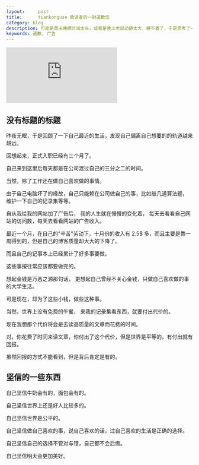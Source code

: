 ```yaml
---
layout:     post
title:      tiankonguse 致读者的一封道歉信
category: blog
description: 可能是周末睡眠时间太长，或者是晚上老鼠动静太大，睡不着了，于是思考了一下自己最近的生活。
keywords: 道歉, 广告
---
```


![道歉信][cover-sorry]

## 没有标题的标题

昨夜无眠，于是回顾了一下自己最近的生活，发现自己偏离自己想要的的轨道越来越远。

回想起来，正式入职已经有三个月了。  

自己来到这里后每天都是在公司渡过自己的三分之二的时间。  

当然，除了工作还在做自己喜欢做的事情。

由于自己电脑坏了的缘故，自己只能赖在公司做自己的事，比如敲几道算法题， 维护一下自己的记录集等等。  

自从我给我的网站加了广告后， 我的人生就在慢慢的变化着， 每天去看看自己网站的访问数，每天去看看网站的广告收入。  

最近一个月，在自己的"辛苦"劳动下，十月份的收入有 2.5$ 多，而且主要是靠一周得到的，但是自己的博客质量却大大的下降了。  

而且自己的记事本上已经累计了好多事要做。

这些事按往常应该都要做完的。  

想起金钱是万恶之源那句话， 更想起自己曾经不关心金钱，只做自己喜欢做的事的大学生活。  

可是现在，却为了这些小钱，做些这种事。  


当然，世界上没有免费的午餐， 来我的记录集看东西，就要付出代价的。  

现在我想那个代价将会是去读高质量的文章而花费的时间。

对，你花费了时间来读文章，你付出了这个代价，但是世界是平等的，有付出就有回报。

虽然回报的方式不能看到，但是背后肯定是有的。


## 坚信的一些东西


自己坚信牛奶会有的，面包会有的。

自己坚信世界上还是好人比较多的。

自己坚信世界是公平的。

自己坚信做自己喜欢的事，说自己喜欢的话，过自己喜欢的生活是正确的选择。

自己坚信自己的选择不管对与错，自己都不会后悔。

自己坚信明天会更加美好。


[cover-sorry]: http://tiankonguse.com/lab/cloudLink/baidupan.php?url=/1915453531/3605123658.png
